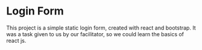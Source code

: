 # Login Form

This project is a simple static login form, created with react and bootstrap.
It was a task given to us by our facilitator, so we could learn the basics of  react js.